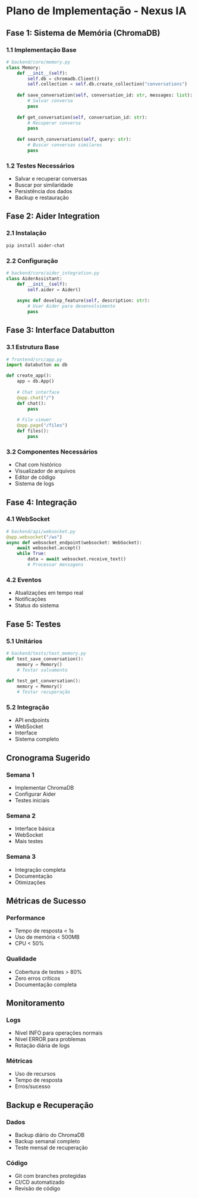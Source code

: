 # Plano de Implementação - Nexus IA

## Fase 1: Sistema de Memória (ChromaDB)

### 1.1 Implementação Base
```python
# backend/core/memory.py
class Memory:
    def __init__(self):
        self.db = chromadb.Client()
        self.collection = self.db.create_collection("conversations")
        
    def save_conversation(self, conversation_id: str, messages: list):
        # Salvar conversa
        pass
        
    def get_conversation(self, conversation_id: str):
        # Recuperar conversa
        pass
        
    def search_conversations(self, query: str):
        # Buscar conversas similares
        pass
```

### 1.2 Testes Necessários
- Salvar e recuperar conversas
- Buscar por similaridade
- Persistência dos dados
- Backup e restauração

## Fase 2: Aider Integration

### 2.1 Instalação
```bash
pip install aider-chat
```

### 2.2 Configuração
```python
# backend/core/aider_integration.py
class AiderAssistant:
    def __init__(self):
        self.aider = Aider()
        
    async def develop_feature(self, description: str):
        # Usar Aider para desenvolvimento
        pass
```

## Fase 3: Interface Databutton

### 3.1 Estrutura Base
```python
# frontend/src/app.py
import databutton as db

def create_app():
    app = db.App()
    
    # Chat interface
    @app.chat("/")
    def chat():
        pass
        
    # File viewer
    @app.page("/files")
    def files():
        pass
```

### 3.2 Componentes Necessários
- Chat com histórico
- Visualizador de arquivos
- Editor de código
- Sistema de logs

## Fase 4: Integração

### 4.1 WebSocket
```python
# backend/api/websocket.py
@app.websocket("/ws")
async def websocket_endpoint(websocket: WebSocket):
    await websocket.accept()
    while True:
        data = await websocket.receive_text()
        # Processar mensagens
```

### 4.2 Eventos
- Atualizações em tempo real
- Notificações
- Status do sistema

## Fase 5: Testes

### 5.1 Unitários
```python
# backend/tests/test_memory.py
def test_save_conversation():
    memory = Memory()
    # Testar salvamento
    
def test_get_conversation():
    memory = Memory()
    # Testar recuperação
```

### 5.2 Integração
- API endpoints
- WebSocket
- Interface
- Sistema completo

## Cronograma Sugerido

### Semana 1
- Implementar ChromaDB
- Configurar Aider
- Testes iniciais

### Semana 2
- Interface básica
- WebSocket
- Mais testes

### Semana 3
- Integração completa
- Documentação
- Otimizações

## Métricas de Sucesso

### Performance
- Tempo de resposta < 1s
- Uso de memória < 500MB
- CPU < 50%

### Qualidade
- Cobertura de testes > 80%
- Zero erros críticos
- Documentação completa

## Monitoramento

### Logs
- Nível INFO para operações normais
- Nível ERROR para problemas
- Rotação diária de logs

### Métricas
- Uso de recursos
- Tempo de resposta
- Erros/sucesso

## Backup e Recuperação

### Dados
- Backup diário do ChromaDB
- Backup semanal completo
- Teste mensal de recuperação

### Código
- Git com branches protegidas
- CI/CD automatizado
- Revisão de código
